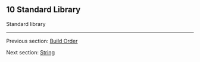 ## 10 Standard Library

Standard library

---

Previous section: [Build Order](macro-limitations-build-order.md)

Next section: [String](std-String.md)
